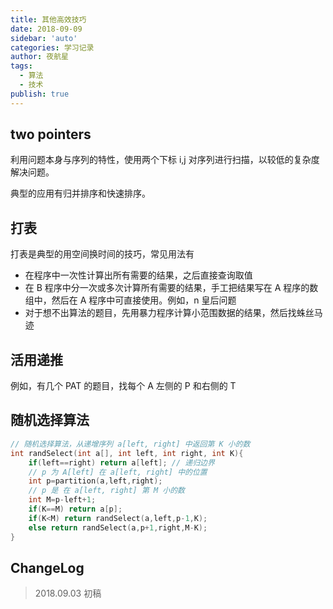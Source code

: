 ```yaml
---
title: 其他高效技巧
date: 2018-09-09
sidebar: 'auto'
categories: 学习记录
author: 夜航星
tags:
  - 算法
  - 技术
publish: true
---
```


## two pointers

利用问题本身与序列的特性，使用两个下标 i,j 对序列进行扫描，以较低的复杂度解决问题。

典型的应用有归并排序和快速排序。

## 打表

打表是典型的用空间换时间的技巧，常见用法有

- 在程序中一次性计算出所有需要的结果，之后直接查询取值
- 在 B 程序中分一次或多次计算所有需要的结果，手工把结果写在 A 程序的数组中，然后在 A 程序中可直接使用。例如，n 皇后问题
- 对于想不出算法的题目，先用暴力程序计算小范围数据的结果，然后找蛛丝马迹

## 活用递推

例如，有几个 PAT 的题目，找每个 A 左侧的 P 和右侧的 T

## 随机选择算法

```C
// 随机选择算法，从递增序列 a[left, right] 中返回第 K 小的数
int randSelect(int a[], int left, int right, int K){
    if(left==right) return a[left]; // 递归边界
    // p 为 A[left] 在 a[left, right] 中的位置
    int p=partition(a,left,right); 
    // p 是 在 a[left, right] 第 M 小的数
    int M=p-left+1;
    if(K==M) return a[p];
    if(K<M) return randSelect(a,left,p-1,K);
    else return randSelect(a,p+1,right,M-K);
}
```

## ChangeLog

> 2018.09.03 初稿


